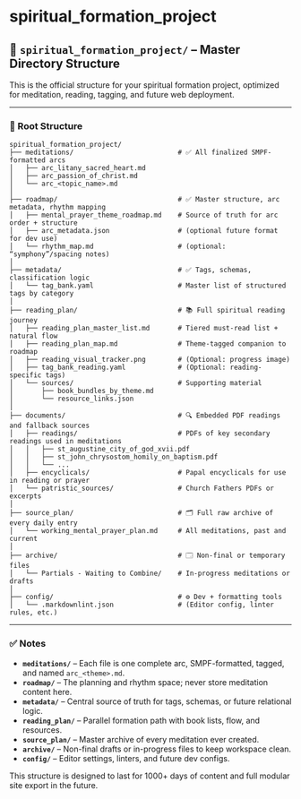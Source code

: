 # spiritual_formation_project

## 📁 `spiritual_formation_project/` – Master Directory Structure

This is the official structure for your spiritual formation project, optimized for meditation, reading, tagging, and future web deployment.

---

### 📂 Root Structure

```text
spiritual_formation_project/
├── meditations/                          # ✅ All finalized SMPF-formatted arcs
│   ├── arc_litany_sacred_heart.md
│   ├── arc_passion_of_christ.md
│   └── arc_<topic_name>.md
│
├── roadmap/                              # ✅ Master structure, arc metadata, rhythm mapping
│   ├── mental_prayer_theme_roadmap.md    # Source of truth for arc order + structure
│   ├── arc_metadata.json                 # (optional future format for dev use)
│   └── rhythm_map.md                     # (optional: “symphony”/spacing notes)
│
├── metadata/                             # ✅ Tags, schemas, classification logic
│   └── tag_bank.yaml                     # Master list of structured tags by category
│
├── reading_plan/                         # 📚 Full spiritual reading journey
│   ├── reading_plan_master_list.md       # Tiered must-read list + natural flow
│   ├── reading_plan_map.md               # Theme-tagged companion to roadmap
│   ├── reading_visual_tracker.png        # (Optional: progress image)
│   ├── tag_bank_reading.yaml             # (Optional: reading-specific tags)
│   └── sources/                          # Supporting material
│       ├── book_bundles_by_theme.md
│       └── resource_links.json
│
├── documents/                            # 🔍 Embedded PDF readings and fallback sources
│   ├── readings/                         # PDFs of key secondary readings used in meditations
│   │   ├── st_augustine_city_of_god_xvii.pdf
│   │   ├── st_john_chrysostom_homily_on_baptism.pdf
│   │   └── ...
│   ├── encyclicals/                      # Papal encyclicals for use in reading or prayer
│   └── patristic_sources/                # Church Fathers PDFs or excerpts
│
├── source_plan/                          # 🗂️ Full raw archive of every daily entry
│   └── working_mental_prayer_plan.md     # All meditations, past and current
│
├── archive/                              # 🗔️ Non-final or temporary files
│   └── Partials - Waiting to Combine/    # In-progress meditations or drafts
│
├── config/                               # ⚙️ Dev + formatting tools
│   └── .markdownlint.json                # (Editor config, linter rules, etc.)
```

---

### ✅ Notes

- **`meditations/`** – Each file is one complete arc, SMPF-formatted, tagged, and named `arc_<theme>.md`.
- **`roadmap/`** – The planning and rhythm space; never store meditation content here.
- **`metadata/`** – Central source of truth for tags, schemas, or future relational logic.
- **`reading_plan/`** – Parallel formation path with book lists, flow, and resources.
- **`source_plan/`** – Master archive of every meditation ever created.
- **`archive/`** – Non-final drafts or in-progress files to keep workspace clean.
- **`config/`** – Editor settings, linters, and future dev configs.

This structure is designed to last for 1000+ days of content and full modular site export in the future.
